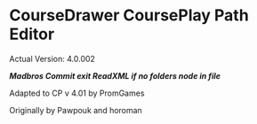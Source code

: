 CourseDrawer
CoursePlay Path Editor
=================
Actual Version: 4.0.002 

***Madbros Commit exit ReadXML if no folders node in file***


Adapted to CP v 4.01 by PromGames

Originally by Pawpouk and horoman

